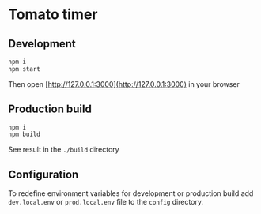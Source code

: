 # Tomato timer

## Development

```bash
npm i
npm start
```

Then open [http://127.0.0.1:3000](http://127.0.0.1:3000) in your browser

## Production build

```bash
npm i
npm build
```

See result in the `./build` directory

## Configuration

To redefine environment variables for development or production build
add `dev.local.env` or `prod.local.env` file to the `config` directory.
